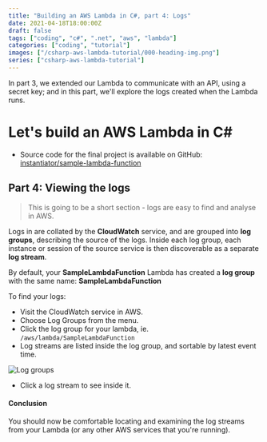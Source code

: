 ```yaml
---
title: "Building an AWS Lambda in C#, part 4: Logs"
date: 2021-04-18T18:00:00Z
draft: false
tags: ["coding", "c#", ".net", "aws", "lambda"]
categories: ["coding", "tutorial"]
images: ["/csharp-aws-lambda-tutorial/000-heading-img.png"]
series: ["csharp-aws-lambda-tutorial"]
---
```


In part 3, we extended our Lambda to communicate with an API, using a secret key; and in this part, we'll explore the logs created when the Lambda runs.

# Let's build an AWS Lambda in C#

* Source code for the final project is available on GitHub: [instantiator/sample-lambda-function](https://github.com/instantiator/sample-lambda-function)

## Part 4: Viewing the logs

> This is going to be a short section - logs are easy to find and analyse in AWS.

Logs in are collated by the **CloudWatch** service, and are grouped into **log groups**, describing the source of the logs. Inside each log group, each instance or session of the source service is then discoverable as a separate **log stream**.

By default, your **SampleLambdaFunction** Lambda has created a **log group** with the same name: **SampleLambdaFunction**

To find your logs:

* Visit the CloudWatch service in AWS.
* Choose Log Groups from the menu.
* Click the log group for your lambda, ie. `/aws/lambda/SampleLambdaFunction`
* Log streams are listed inside the log group, and sortable by latest event time.

![Log groups](/csharp-aws-lambda-tutorial/009-log-groups.png)

* Click a log stream to see inside it.

#### Conclusion

You should now be comfortable locating and examining the log streams from your Lambda (or any other AWS services that you're running).